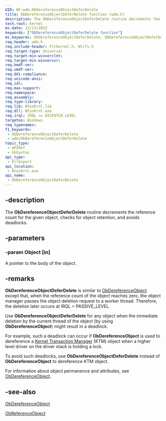 ```yaml
---
UID: NF:wdm.ObDereferenceObjectDeferDelete
title: ObDereferenceObjectDeferDelete function (wdm.h)
description: The ObDereferenceObjectDeferDelete routine decrements the reference count for the given object, checks for object retention, and avoids deadlocks.
tech.root: kernel
ms.date: 12/13/2022
keywords: ["ObDereferenceObjectDeferDelete function"]
ms.keywords: ObDereferenceObjectDeferDelete, ObDereferenceObjectDeferDelete routine [Kernel-Mode Driver Architecture], k107_d20a8bd1-feff-4c48-8c6f-ccf8a119281b.xml, kernel.obdereferenceobjectdeferdelete, wdm/ObDereferenceObjectDeferDelete
req.header: wdm.h
req.include-header: Fltkernel.h, Ntifs.h
req.target-type: Universal
req.target-min-winverclnt:
req.target-min-winversvr: 
req.kmdf-ver: 
req.umdf-ver: 
req.ddi-compliance: 
req.unicode-ansi: 
req.idl: 
req.max-support: 
req.namespace: 
req.assembly: 
req.type-library: 
req.lib: NtosKrnl.lib
req.dll: NtosKrnl.exe
req.irql: IRQL <= DISPATCH_LEVEL
targetos: Windows
req.typenames: 
f1_keywords:
 - ObDereferenceObjectDeferDelete
 - wdm/ObDereferenceObjectDeferDelete
topic_type:
 - APIRef
 - kbSyntax
api_type:
 - DllExport
api_location:
 - NtosKrnl.exe
api_name:
 - ObDereferenceObjectDeferDelete
---
```


## -description

The **ObDereferenceObjectDeferDelete** routine decrements the reference count for the given object, checks for object retention, and avoids deadlocks.

## -parameters

### -param Object [in]

A pointer to the body of the object.

## -remarks

**ObDereferenceObjectDeferDelete** is similar to [ObDereferenceObject](./nf-wdm-obdereferenceobject.md) except that, when the reference count of the object reaches zero, the object manager passes the object deletion request to a worker thread. Therefore, the deletion later occurs at IRQL = PASSIVE_LEVEL.

Use **ObDereferenceObjectDeferDelete** for any object when the immediate deletion by the current thread of the object (by using **ObDereferenceObject**) might result in a deadlock.

For example, such a deadlock can occur if **ObDereferenceObject** is used to dereference a [Kernel Transaction Manager](/windows-hardware/drivers/kernel/using-kernel-transaction-manager) (KTM) object when a higher level driver on the driver stack is holding a lock.

To avoid such deadlocks, use **ObDereferenceObjectDeferDelete** instead of **ObDereferenceObject** to dereference KTM object.

For information about object permanence and attributes, see [ObDereferenceObject](./nf-wdm-obdereferenceobject.md).

## -see-also

[ObDereferenceObject](./nf-wdm-obdereferenceobject.md)

[ObReferenceObject](./nf-wdm-obfreferenceobject.md)